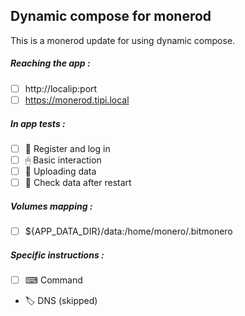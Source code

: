 ## Dynamic compose for monerod
This is a monerod update for using dynamic compose.
##### Reaching the app :
- [ ] http://localip:port
- [ ] https://monerod.tipi.local
##### In app tests :
- [ ] 📝 Register and log in
- [ ] 🖱 Basic interaction
- [ ] 🌆 Uploading data
- [ ] 🔄 Check data after restart
##### Volumes mapping :
- [ ] ${APP_DATA_DIR}/data:/home/monero/.bitmonero
##### Specific instructions :
- [ ] ⌨ Command
- 🏷 DNS (skipped)
